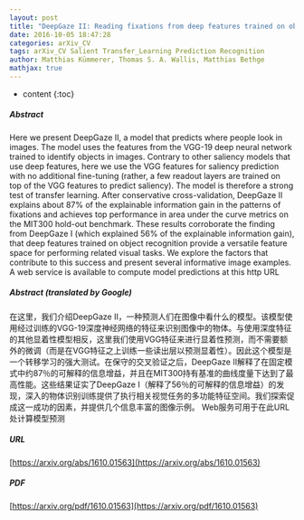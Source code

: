 ```yaml
---
layout: post
title: "DeepGaze II: Reading fixations from deep features trained on object recognition"
date: 2016-10-05 18:47:28
categories: arXiv_CV
tags: arXiv_CV Salient Transfer_Learning Prediction Recognition
author: Matthias Kümmerer, Thomas S. A. Wallis, Matthias Bethge
mathjax: true
---
```


* content
{:toc}

##### Abstract
Here we present DeepGaze II, a model that predicts where people look in images. The model uses the features from the VGG-19 deep neural network trained to identify objects in images. Contrary to other saliency models that use deep features, here we use the VGG features for saliency prediction with no additional fine-tuning (rather, a few readout layers are trained on top of the VGG features to predict saliency). The model is therefore a strong test of transfer learning. After conservative cross-validation, DeepGaze II explains about 87% of the explainable information gain in the patterns of fixations and achieves top performance in area under the curve metrics on the MIT300 hold-out benchmark. These results corroborate the finding from DeepGaze I (which explained 56% of the explainable information gain), that deep features trained on object recognition provide a versatile feature space for performing related visual tasks. We explore the factors that contribute to this success and present several informative image examples. A web service is available to compute model predictions at this http URL

##### Abstract (translated by Google)
在这里，我们介绍DeepGaze II，一种预测人们在图像中看什么的模型。该模型使用经过训练的VGG-19深度神经网络的特征来识别图像中的物体。与使用深度特征的其他显着性模型相​​反，这里我们使用VGG特征来进行显着性预测，而不需要额外的微调（而是在VGG特征之上训练一些读出层以预测显着性）。因此这个模型是一个转移学习的强大测试。在保守的交叉验证之后，DeepGaze II解释了在固定模式中约87％的可解释的信息增益，并且在MIT300持有基准的曲线度量下达到了最高性能。这些结果证实了DeepGaze I（解释了56％的可解释的信息增益）的发现，深入的物体识别训练提供了执行相关视觉任务的多功能特征空间。我们探索促成这一成功的因素，并提供几个信息丰富的图像示例。 Web服务可用于在此URL处计算模型预测

##### URL
[https://arxiv.org/abs/1610.01563](https://arxiv.org/abs/1610.01563)

##### PDF
[https://arxiv.org/pdf/1610.01563](https://arxiv.org/pdf/1610.01563)

